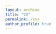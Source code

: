 ```yaml
---
layout: archive
title: "CV"
permalink: /cv/
author_profile: true
---
```


<object data='files/CV.pdf'>
